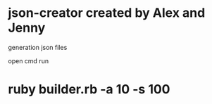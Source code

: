 # json-creator created by Alex and Jenny
generation json files

open cmd
run 
# ruby builder.rb -a 10 -s 100
